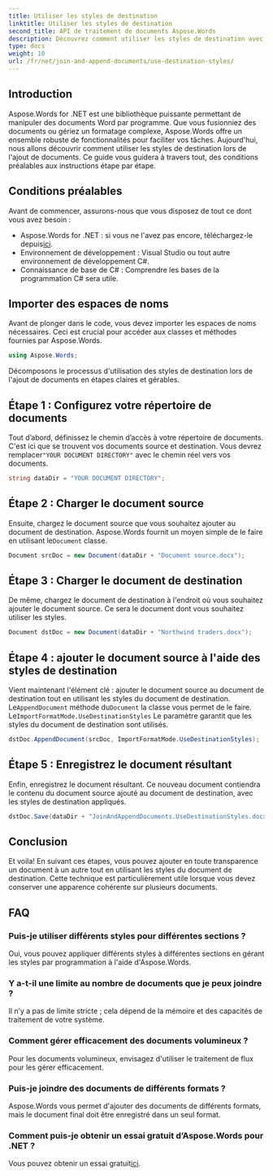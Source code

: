 ```yaml
---
title: Utiliser les styles de destination
linktitle: Utiliser les styles de destination
second_title: API de traitement de documents Aspose.Words
description: Découvrez comment utiliser les styles de destination avec Aspose.Words for .NET pour ajouter des documents de manière transparente tout en conservant un formatage cohérent.
type: docs
weight: 10
url: /fr/net/join-and-append-documents/use-destination-styles/
---
```

## Introduction

Aspose.Words for .NET est une bibliothèque puissante permettant de manipuler des documents Word par programme. Que vous fusionniez des documents ou gériez un formatage complexe, Aspose.Words offre un ensemble robuste de fonctionnalités pour faciliter vos tâches. Aujourd'hui, nous allons découvrir comment utiliser les styles de destination lors de l'ajout de documents. Ce guide vous guidera à travers tout, des conditions préalables aux instructions étape par étape.

## Conditions préalables

Avant de commencer, assurons-nous que vous disposez de tout ce dont vous avez besoin :

-  Aspose.Words for .NET : si vous ne l'avez pas encore, téléchargez-le depuis[ici](https://releases.aspose.com/words/net/).
- Environnement de développement : Visual Studio ou tout autre environnement de développement C#.
- Connaissance de base de C# : Comprendre les bases de la programmation C# sera utile.

## Importer des espaces de noms

Avant de plonger dans le code, vous devez importer les espaces de noms nécessaires. Ceci est crucial pour accéder aux classes et méthodes fournies par Aspose.Words.

```csharp
using Aspose.Words;
```

Décomposons le processus d'utilisation des styles de destination lors de l'ajout de documents en étapes claires et gérables.

## Étape 1 : Configurez votre répertoire de documents

 Tout d’abord, définissez le chemin d’accès à votre répertoire de documents. C'est ici que se trouvent vos documents source et destination. Vous devrez remplacer`"YOUR DOCUMENT DIRECTORY"` avec le chemin réel vers vos documents.

```csharp
string dataDir = "YOUR DOCUMENT DIRECTORY";
```

## Étape 2 : Charger le document source

Ensuite, chargez le document source que vous souhaitez ajouter au document de destination. Aspose.Words fournit un moyen simple de le faire en utilisant le`Document` classe.

```csharp
Document srcDoc = new Document(dataDir + "Document source.docx");
```

## Étape 3 : Charger le document de destination

De même, chargez le document de destination à l'endroit où vous souhaitez ajouter le document source. Ce sera le document dont vous souhaitez utiliser les styles.

```csharp
Document dstDoc = new Document(dataDir + "Northwind traders.docx");
```

## Étape 4 : ajouter le document source à l'aide des styles de destination

 Vient maintenant l'élément clé : ajouter le document source au document de destination tout en utilisant les styles du document de destination. Le`AppendDocument` méthode du`Document` la classe vous permet de le faire. Le`ImportFormatMode.UseDestinationStyles` Le paramètre garantit que les styles du document de destination sont utilisés.

```csharp
dstDoc.AppendDocument(srcDoc, ImportFormatMode.UseDestinationStyles);
```

## Étape 5 : Enregistrez le document résultant

Enfin, enregistrez le document résultant. Ce nouveau document contiendra le contenu du document source ajouté au document de destination, avec les styles de destination appliqués.

```csharp
dstDoc.Save(dataDir + "JoinAndAppendDocuments.UseDestinationStyles.docx");
```

## Conclusion

Et voila! En suivant ces étapes, vous pouvez ajouter en toute transparence un document à un autre tout en utilisant les styles du document de destination. Cette technique est particulièrement utile lorsque vous devez conserver une apparence cohérente sur plusieurs documents.

## FAQ

### Puis-je utiliser différents styles pour différentes sections ?
Oui, vous pouvez appliquer différents styles à différentes sections en gérant les styles par programmation à l'aide d'Aspose.Words.

### Y a-t-il une limite au nombre de documents que je peux joindre ?
Il n’y a pas de limite stricte ; cela dépend de la mémoire et des capacités de traitement de votre système.

### Comment gérer efficacement des documents volumineux ?
Pour les documents volumineux, envisagez d'utiliser le traitement de flux pour les gérer efficacement.

### Puis-je joindre des documents de différents formats ?
Aspose.Words vous permet d'ajouter des documents de différents formats, mais le document final doit être enregistré dans un seul format.

### Comment puis-je obtenir un essai gratuit d’Aspose.Words pour .NET ?
 Vous pouvez obtenir un essai gratuit[ici](https://releases.aspose.com/).